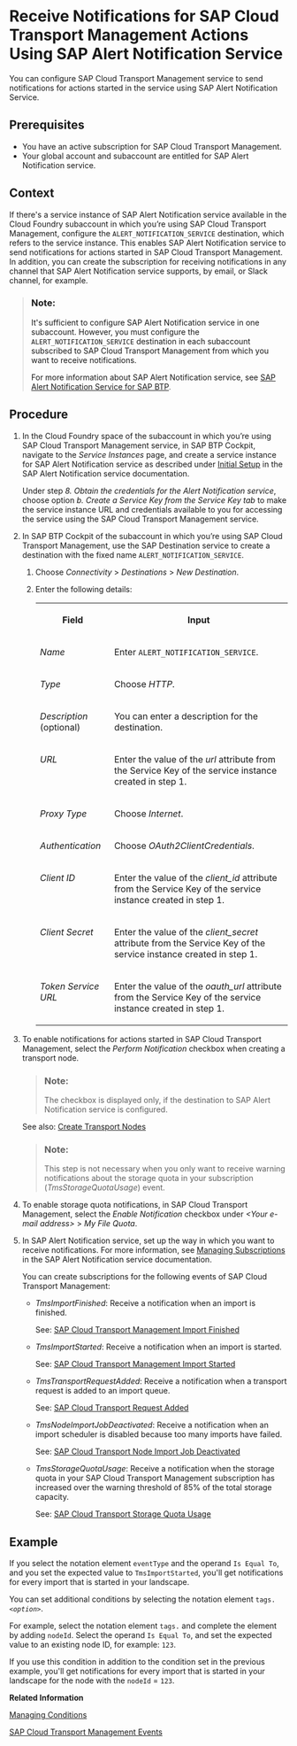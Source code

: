 <!-- loio95d4fc79244f4c93b526a943eef1e274 -->

# Receive Notifications for SAP Cloud Transport Management Actions Using SAP Alert Notification Service

You can configure SAP Cloud Transport Management service to send notifications for actions started in the service using SAP Alert Notification Service.



<a name="loio95d4fc79244f4c93b526a943eef1e274__prereq_k2r_wf4_jkb"/>

## Prerequisites

-   You have an active subscription for SAP Cloud Transport Management.
-   Your global account and subaccount are entitled for SAP Alert Notification service.



<a name="loio95d4fc79244f4c93b526a943eef1e274__context_orn_xf4_jkb"/>

## Context

If there's a service instance of SAP Alert Notification service available in the Cloud Foundry subaccount in which you’re using SAP Cloud Transport Management, configure the `ALERT_NOTIFICATION_SERVICE` destination, which refers to the service instance. This enables SAP Alert Notification service to send notifications for actions started in SAP Cloud Transport Management. In addition, you can create the subscription for receiving notifications in any channel that SAP Alert Notification service supports, by email, or Slack channel, for example.

> ### Note:  
> It's sufficient to configure SAP Alert Notification service in one subaccount. However, you must configure the `ALERT_NOTIFICATION_SERVICE` destination in each subaccount subscribed to SAP Cloud Transport Management from which you want to receive notifications.
> 
> For more information about SAP Alert Notification service, see [SAP Alert Notification Service for SAP BTP](https://help.sap.com/docs/ALERT_NOTIFICATION).



<a name="loio95d4fc79244f4c93b526a943eef1e274__steps_w5f_zf4_jkb"/>

## Procedure

1.  In the Cloud Foundry space of the subaccount in which you’re using SAP Cloud Transport Management service, in SAP BTP Cockpit, navigate to the *Service Instances* page, and create a service instance for SAP Alert Notification service as described under [Initial Setup](https://help.sap.com/docs/ALERT_NOTIFICATION/5967a369d4b74f7a9c2b91f5df8e6ab6/812b6e3ed8934648ad15780cd51721ef.html) in the SAP Alert Notification service documentation.

    Under step *8. Obtain the credentials for the Alert Notification service*, choose option *b. Create a Service Key from the Service Key tab* to make the service instance URL and credentials available to you for accessing the service using the SAP Cloud Transport Management service.

2.  In SAP BTP Cockpit of the subaccount in which you’re using SAP Cloud Transport Management, use the SAP Destination service to create a destination with the fixed name `ALERT_NOTIFICATION_SERVICE`.

    1.  Choose *Connectivity* \> *Destinations* \> *New Destination*.

    2.  Enter the following details:


        <table>
        <tr>
        <th valign="top">

        Field
        
        </th>
        <th valign="top">

        Input
        
        </th>
        </tr>
        <tr>
        <td valign="top">
        
        *Name*
        
        </td>
        <td valign="top">
        
        Enter `ALERT_NOTIFICATION_SERVICE`.
        
        </td>
        </tr>
        <tr>
        <td valign="top">
        
        *Type*
        
        </td>
        <td valign="top">
        
        Choose *HTTP*.
        
        </td>
        </tr>
        <tr>
        <td valign="top">
        
        *Description* \(optional\)
        
        </td>
        <td valign="top">
        
        You can enter a description for the destination.
        
        </td>
        </tr>
        <tr>
        <td valign="top">
        
        *URL*
        
        </td>
        <td valign="top">
        
        Enter the value of the *url* attribute from the Service Key of the service instance created in step 1.
        
        </td>
        </tr>
        <tr>
        <td valign="top">
        
        *Proxy Type*
        
        </td>
        <td valign="top">
        
        Choose *Internet*.
        
        </td>
        </tr>
        <tr>
        <td valign="top">
        
        *Authentication*
        
        </td>
        <td valign="top">
        
        Choose *OAuth2ClientCredentials*.
        
        </td>
        </tr>
        <tr>
        <td valign="top">
        
        *Client ID*
        
        </td>
        <td valign="top">
        
        Enter the value of the *client\_id* attribute from the Service Key of the service instance created in step 1.
        
        </td>
        </tr>
        <tr>
        <td valign="top">
        
        *Client Secret*
        
        </td>
        <td valign="top">
        
        Enter the value of the *client\_secret* attribute from the Service Key of the service instance created in step 1.
        
        </td>
        </tr>
        <tr>
        <td valign="top">
        
        *Token Service URL*
        
        </td>
        <td valign="top">
        
        Enter the value of the *oauth\_url* attribute from the Service Key of the service instance created in step 1.
        
        </td>
        </tr>
        </table>
        

3.  To enable notifications for actions started in SAP Cloud Transport Management, select the *Perform Notification* checkbox when creating a transport node.

    > ### Note:  
    > The checkbox is displayed only, if the destination to SAP Alert Notification service is configured.

    See also: [Create Transport Nodes](20-configure-landscape/create-transport-nodes-f71a4d5.md)

    > ### Note:  
    > This step is not necessary when you only want to receive warning notifications about the storage quota in your subscription \(*TmsStorageQuotaUsage*\) event.

4.  To enable storage quota notifications, in SAP Cloud Transport Management, select the *Enable Notification* checkbox under *<Your e-mail address\>* \> *My File Quota*.

5.  In SAP Alert Notification service, set up the way in which you want to receive notifications. For more information, see [Managing Subscriptions](https://help.sap.com/docs/ALERT_NOTIFICATION/5967a369d4b74f7a9c2b91f5df8e6ab6/07fd21e170c7452482c3532c5521bb90.html) in the SAP Alert Notification service documentation.

    You can create subscriptions for the following events of SAP Cloud Transport Management:

    -   *TmsImportFinished*: Receive a notification when an import is finished.

        See: [SAP Cloud Transport Management Import Finished](https://help.sap.com/docs/ALERT_NOTIFICATION/5967a369d4b74f7a9c2b91f5df8e6ab6/e83c3b59ed844964a255f1bcc4e0691d.html)

    -   *TmsImportStarted*: Receive a notification when an import is started.

        See: [SAP Cloud Transport Management Import Started](https://help.sap.com/docs/ALERT_NOTIFICATION/5967a369d4b74f7a9c2b91f5df8e6ab6/7d7b2ca205494543b03974b95f721fdb.html)

    -   *TmsTransportRequestAdded*: Receive a notification when a transport request is added to an import queue.

        See: [SAP Cloud Transport Request Added](https://help.sap.com/docs/ALERT_NOTIFICATION/5967a369d4b74f7a9c2b91f5df8e6ab6/17e6d560467b483589229b2c46ec458f.html)

    -   *TmsNodeImportJobDeactivated*: Receive a notification when an import scheduler is disabled because too many imports have failed.

        See: [SAP Cloud Transport Node Import Job Deactivated](https://help.sap.com/docs/ALERT_NOTIFICATION/5967a369d4b74f7a9c2b91f5df8e6ab6/a9c39656e291471e9ca11c0d63e16f06.html)

    -   *TmsStorageQuotaUsage*: Receive a notification when the storage quota in your SAP Cloud Transport Management subscription has increased over the warning threshold of 85% of the total storage capacity.

        See: [SAP Cloud Transport Storage Quota Usage](https://help.sap.com/docs/ALERT_NOTIFICATION/5967a369d4b74f7a9c2b91f5df8e6ab6/8344c9d0516c4b0fbbe6d71937884667.html)





## Example

If you select the notation element `eventType` and the operand `Is Equal To`, and you set the expected value to `TmsImportStarted`, you'll get notifications for every import that is started in your landscape.

You can set additional conditions by selecting the notation element <code>tags.<i class="varname">&lt;option&gt;</i></code>.

For example, select the notation element `tags.` and complete the element by adding `nodeId`. Select the operand `Is Equal To`, and set the expected value to an existing node ID, for example: `123`.

If you use this condition in addition to the condition set in the previous example, you'll get notifications for every import that is started in your landscape for the node with the `nodeId` = `123`.

**Related Information**  


[Managing Conditions](https://help.sap.com/docs/ALERT_NOTIFICATION/5967a369d4b74f7a9c2b91f5df8e6ab6/35ca5de101fc4d5791cdbb2df15e9d9b.html)

[SAP Cloud Transport Management Events](https://help.sap.com/docs/ALERT_NOTIFICATION/5967a369d4b74f7a9c2b91f5df8e6ab6/21c8326478c94d48a2028b0d1d6dd6fd.html)

